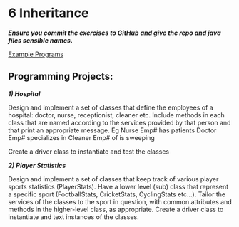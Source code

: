 # ﻿6 Inheritance
***Ensure you commit the exercises to GitHub and give the repo and java files sensible names.***


[Example Programs](https://github.com/LBU-OOP/InheritanceExamples)
## Programming Projects:
***1) Hospital***

Design and implement a set of classes that define the employees of a hospital: doctor, nurse, receptionist, cleaner etc. Include methods in each class that are named according to the services provided by that person and that print an appropriate message. 
Eg Nurse <name> Emp# has <x> patients
Doctor <name> Emp# specializes in <specialism>
Cleaner <name> Emp# of <department> is sweeping

Create a driver class to instantiate and test the classes

***2) Player Statistics***

Design and implement a set of classes that keep track of various player sports statistics (PlayerStats). Have a lower level (sub) class that represent a specific sport (FootballStats, CricketStats, CyclingStats etc…). Tailor the services of the classes to the sport in question, with common attributes and methods in the higher-level class, as appropriate. Create a driver class to instantiate and text instances of the classes.

